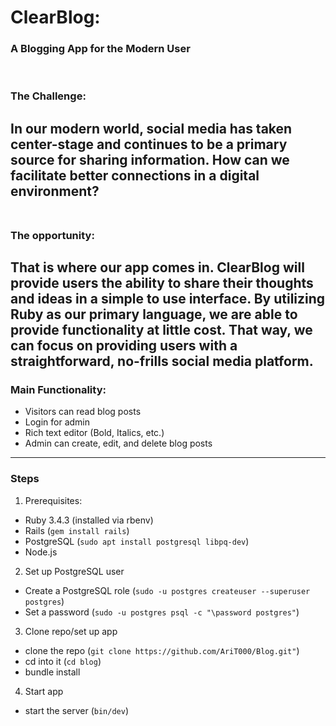 # ClearBlog: 
### A Blogging App for the Modern User

<br>

### The Challenge:
In our modern world, social media has taken center-stage and continues to be a primary source for sharing information. How can we facilitate better connections in a digital environment?  
<br>
---
### The opportunity:
That is where our app comes in. ClearBlog will provide users the ability to share their thoughts and ideas in a simple to use interface. By utilizing Ruby as our primary language, we are able to provide functionality at little cost. That way, we can focus on providing users with a straightforward, no-frills social media platform.
<br>
---
### Main Functionality:
- Visitors can read blog posts
- Login for admin
- Rich text editor (Bold, Italics, etc.)
- Admin can create, edit, and delete blog posts
---
### Steps
1. Prerequisites:  
- Ruby 3.4.3 (installed via rbenv)  
- Rails (`gem install rails`)  
- PostgreSQL (`sudo apt install postgresql libpq-dev`)  
- Node.js  

2. Set up PostgreSQL user  
- Create a PostgreSQL role (`sudo -u postgres createuser --superuser postgres`)  
- Set a password (`sudo -u postgres psql -c "\password postgres"`)  

3. Clone repo/set up app  
- clone the repo (`git clone https://github.com/AriT000/Blog.git"`)  
- cd into it (`cd blog`)  
- bundle install  

4. Start app  
- start the server (`bin/dev`)  
